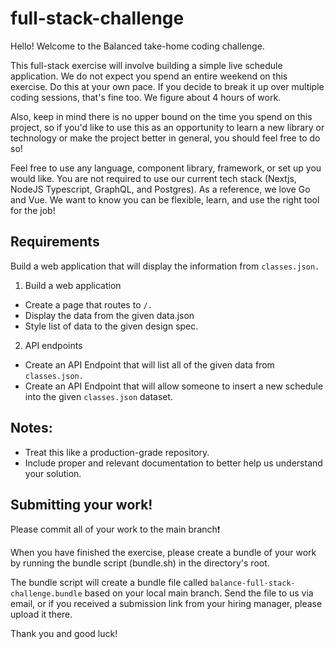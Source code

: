 # full-stack-challenge

Hello! Welcome to the Balanced take-home coding challenge.

This full-stack exercise will involve building a simple live schedule application. We do not expect you spend an entire weekend on this exercise. Do this at your own pace. If you decide to break it up over multiple coding sessions, that's fine too. We figure about 4 hours of work.

Also, keep in mind there is no upper bound on the time you spend on this project, so if you'd like to use this as an opportunity to learn a new library or technology or make the project better in general, you should feel free to do so!

Feel free to use any language, component library, framework, or set up you would like. You are not required to use our current tech stack (Nextjs, NodeJS Typescript, GraphQL, and Postgres). As a reference, we love Go and Vue. We want to know you can be flexible, learn, and use the right tool for the job!

## Requirements

Build a web application that will display the information from `classes.json.`

1. Build a web application

- Create a page that routes to `/.`
- Display the data from the given data.json
- Style list of data to the given design spec.

2. API endpoints

- Create an API Endpoint that will list all of the given data from `classes.json.`
- Create an API Endpoint that will allow someone to insert a new schedule into the given `classes.json` dataset.

## Notes:

- Treat this like a production-grade repository.
- Include proper and relevant documentation to better help us understand your solution.

## Submitting your work!

Please commit all of your work to the main branch❗

When you have finished the exercise, please create a bundle of your work by running the bundle script (bundle.sh) in the directory's root.

The bundle script will create a bundle file called `balance-full-stack-challenge.bundle` based on your local main branch. Send the file to us via email, or if you received a submission link from your hiring manager, please upload it there.

Thank you and good luck!
